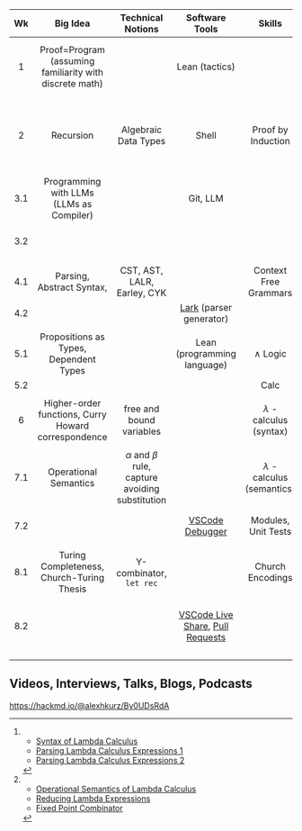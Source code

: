 
|Wk|Big Idea| Technical Notions | Software Tools | Skills |Topic|Homework|Videos|Readings | Planning|
|:---:|:---:|:---:|:---:|:---:|:---:|:---:|:---:|:---:|:---:|
| 1 | Proof=Program (assuming familiarity with discrete math) || Lean (tactics) || [NNG Tutorial World](https://adam.math.hhu.de/#/g/leanprover-community/nng4) | Finish Tut. World, explain one level in the report | [The Shell, Shell Tools](https://missing.csail.mit.edu/) | [GEB, Ch.1, p.41 (formal system)](https://www.physixfan.com/wp-content/files/GEBen.pdf)| Start on Tue, Lab on Thu |
|||||
| 2 | Recursion |Algebraic Data Types |Shell| Proof by Induction | [NNG Addition World](https://adam.math.hhu.de/#/g/leanprover-community/nng4/world/Addition/level/0) | Finish NNG2, write levels 4 and 5 out in math notation | [Dynamic Programming, Part I](https://www.youtube.com/watch?v=oBt53YbR9Kk) |[GEB, Ch.5, p.111/135 (recursion)](https://www.physixfan.com/wp-content/files/GEBen.pdf)| Theory on Tue, Lab on Thu | 
|||||
| 3.1 | Programming with LLMs (LLMs as Compiler)  || Git, LLM || Calculator in Python | Calc in Python (individual) | [Git](https://missing.csail.mit.edu/2020/version-control/) | [GEB, Ch.6, p.166 (meaning)](https://www.physixfan.com/wp-content/files/GEBen.pdf)|  Lab |
| 3.2 ||||| [NNG Multiplication World](https://adam.math.hhu.de/#/g/leanprover-community/nng4/world/Multiplication/level/0) |||| Lab  | 
|||||
| 4.1 | Parsing, Abstract Syntax, | CST, AST, LALR, Earley, CYK || Context Free Grammars | parsing pen and paper | Calc via CFG (individual)| [CFGs](https://youtu.be/jf1xhZSpCvg), [parse trees](https://youtu.be/3ZLkPwB_c9g) | [Parsing Timeline](https://jeffreykegler.github.io/personal/timeline_v3) | Theory| 
|4.2|||[Lark](https://lark-parser.readthedocs.io/en/stable/) (parser generator)||Calc with Lark||||Lab
|||||
| 5.1 | Propositions as Types, Dependent Types || Lean (programming language) | $\wedge$ Logic | [Lean logic game ($\wedge$)](https://adam.math.hhu.de/#/g/trequetrum/lean4game-logic) | Finish ($\wedge$) | ? |[GEB, Ch.7, p.189 (prop.log.)](https://www.physixfan.com/wp-content/files/GEBen.pdf)| Theory |
| 5.2 |||| Calc ||||| Lab |
|||||
| 6 | Higher-order functions, Curry Howard correspondence |free and bound variables|| $\lambda$ - calculus (syntax) | Lean logic game (implication) | Finish (implication) | [^lambda1] | [GEB, p.83, breaking phonographs](https://www.physixfan.com/wp-content/files/GEBen.pdf) | Theory on Tue, Lab on Thu |
|||||
| 7.1 | Operational Semantics |$\alpha$ and $\beta$ rule, capture avoiding substitution|| $\lambda$ - calculus (semantics)  ||| [^lambda2] | [GEB, Ch.8, p.212 (arithmetic)](https://www.physixfan.com/wp-content/files/GEBen.pdf) | Theory |
|7.2|||[VSCode Debugger](https://code.visualstudio.com/docs/python/debugging)|Modules, Unit Tests|Interpreter for $\lambda$ - calculus|  Interpreter for $\lambda$ - calculus |||Lab
|||||
|8.1| Turing Completeness, Church-Turing Thesis | Y-combinator, `let rec`|| Church Encodings | Scope, implementing recursion ||?| [GEB, Ch.13, p.413 (while programs)](https://www.physixfan.com/wp-content/files/GEBen.pdf) | Theory|
|8.2|||[VSCode Live Share](https://code.visualstudio.com/learn/get-started/basics), [Pull Requests](https://docs.github.com/en/pull-requests/collaborating-with-pull-requests/proposing-changes-to-your-work-with-pull-requests/about-pull-requests)||Interpreter for a functional PL (group, 2 weeks) |||Lab|
|||||


## Videos, Interviews, Talks, Blogs, Podcasts

https://hackmd.io/@alexhkurz/By0UDsRdA

[^lambda1]:
	- [Syntax of Lambda Calculus](https://youtu.be/D0kH1BpNr14)
	- [Parsing Lambda Calculus Expressions 1](https://youtu.be/eYstx7uuE6c)
	- [Parsing Lambda Calculus Expressions 2](https://youtu.be/yls1NEUlzZA)

[^lambda2]:
	- [Operational Semantics of Lambda Calculus](https://www.youtube.com/watch?v=h4aT42t7v9c#t=0m)
	- [Reducing Lambda Expressions](https://youtu.be/for3Meg1Lbc)
	- [Fixed Point Combinator](https://youtu.be/XvDOwbSh3xE)
    
    